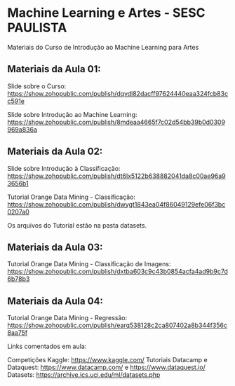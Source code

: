 # Machine Learning e Artes - SESC PAULISTA

Materiais do Curso de Introdução ao Machine Learning para Artes


## Materiais da Aula 01:

Slide sobre o Curso: https://show.zohopublic.com/publish/dqvdl82dacff97624440eaa324fcb83cc591e

Slide sobre Introdução ao Machine Learning: https://show.zohopublic.com/publish/8mdeaa4665f7c02d54bb39b0d0309969a836a

## Materiais da Aula 02:

Slide sobre Introdução à Classificação: https://show.zohopublic.com/publish/dt6lx5122b638882041da8c00ae96a93656b1

Tutorial Orange Data Mining - Classificação: https://show.zohopublic.com/publish/dwygt1843ea04f86049129efe06f3bc0207a0

Os arquivos do Tutorial estão na pasta datasets.

## Materiais da Aula 03:

Tutorial Orange Data Mining - Classificação de Imagens: https://show.zohopublic.com/publish/dxtba603c9c43b0854acfa4ad9b9c7d6b78b3

## Materiais da Aula 04:

Tutorial Orange Data Mining - Regressão: https://show.zohopublic.com/publish/earq538128c2ca807402a8b344f356c8aa75f

Links comentados em aula:

Competições Kaggle: https://www.kaggle.com/
Tutoriais Datacamp e Dataquest: https://www.datacamp.com/ e https://www.dataquest.io/
Datasets: https://archive.ics.uci.edu/ml/datasets.php
